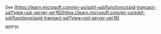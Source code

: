 See [https://learn.microsoft.com/en-us/sql/t-sql/functions/spid-transact-sql?view=sql-server-ver16](https://learn.microsoft.com/en-us/sql/t-sql/functions/spid-transact-sql?view=sql-server-ver16)
```
@@SPID
```
